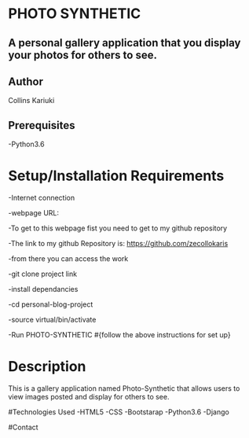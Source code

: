 #                                                 PHOTO SYNTHETIC

## A personal gallery application that you display your photos for others to see.

## Author
Collins Kariuki

## Prerequisites
-Python3.6

# Setup/Installation Requirements

-Internet connection

-webpage URL:

-To get to this webpage fist you need to get to my github repository

-The link to my github Repository is: https://github.com/zecollokaris

-from there you can access the work

-git clone project link

-install dependancies

-cd personal-blog-project

-source virtual/bin/activate

-Run PHOTO-SYNTHETIC
#{follow the above instructions for set up}

# Description

This is a gallery application named Photo-Synthetic that allows users to view images posted and display for others to see.

#Technologies Used
-HTML5
-CSS
-Bootstarap
-Python3.6
-Django

#Contact